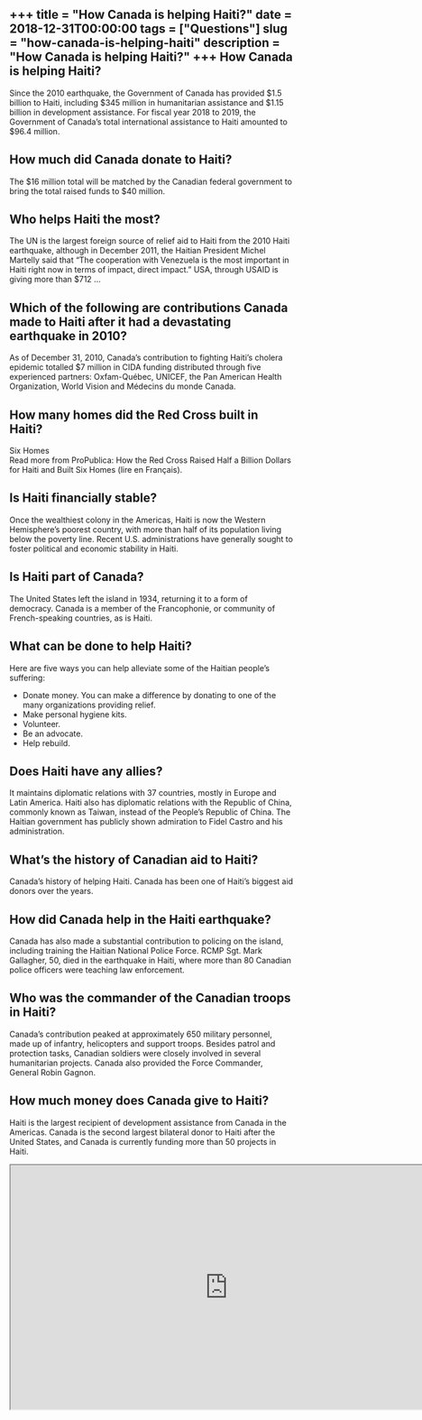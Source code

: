+++
title = "How Canada is helping Haiti?"
date = 2018-12-31T00:00:00
tags = ["Questions"]
slug = "how-canada-is-helping-haiti"
description = "How Canada is helping Haiti?"
+++
How Canada is helping Haiti?
----------------------------

Since the 2010 earthquake, the Government of Canada has provided $1.5 billion to Haiti, including $345 million in humanitarian assistance and $1.15 billion in development assistance. For fiscal year 2018 to 2019, the Government of Canada’s total international assistance to Haiti amounted to $96.4 million.

How much did Canada donate to Haiti?
------------------------------------

The $16 million total will be matched by the Canadian federal government to bring the total raised funds to $40 million.

Who helps Haiti the most?
-------------------------

The UN is the largest foreign source of relief aid to Haiti from the 2010 Haiti earthquake, although in December 2011, the Haitian President Michel Martelly said that “The cooperation with Venezuela is the most important in Haiti right now in terms of impact, direct impact.” USA, through USAID is giving more than $712 …

Which of the following are contributions Canada made to Haiti after it had a devastating earthquake in 2010?
------------------------------------------------------------------------------------------------------------

As of December 31, 2010, Canada’s contribution to fighting Haiti’s cholera epidemic totalled $7 million in CIDA funding distributed through five experienced partners: Oxfam-Québec, UNICEF, the Pan American Health Organization, World Vision and Médecins du monde Canada.

How many homes did the Red Cross built in Haiti?
------------------------------------------------

Six Homes  
Read more from ProPublica: How the Red Cross Raised Half a Billion Dollars for Haiti and Built Six Homes (lire en Français).

Is Haiti financially stable?
----------------------------

Once the wealthiest colony in the Americas, Haiti is now the Western Hemisphere’s poorest country, with more than half of its population living below the poverty line. Recent U.S. administrations have generally sought to foster political and economic stability in Haiti.

Is Haiti part of Canada?
------------------------

The United States left the island in 1934, returning it to a form of democracy. Canada is a member of the Francophonie, or community of French-speaking countries, as is Haiti.

What can be done to help Haiti?
-------------------------------

Here are five ways you can help alleviate some of the Haitian people’s suffering:

- Donate money. You can make a difference by donating to one of the many organizations providing relief.
- Make personal hygiene kits.
- Volunteer.
- Be an advocate.
- Help rebuild.

Does Haiti have any allies?
---------------------------

It maintains diplomatic relations with 37 countries, mostly in Europe and Latin America. Haiti also has diplomatic relations with the Republic of China, commonly known as Taiwan, instead of the People’s Republic of China. The Haitian government has publicly shown admiration to Fidel Castro and his administration.

What’s the history of Canadian aid to Haiti?
--------------------------------------------

Canada’s history of helping Haiti. Canada has been one of Haiti’s biggest aid donors over the years.

How did Canada help in the Haiti earthquake?
--------------------------------------------

Canada has also made a substantial contribution to policing on the island, including training the Haitian National Police Force. RCMP Sgt. Mark Gallagher, 50, died in the earthquake in Haiti, where more than 80 Canadian police officers were teaching law enforcement.

Who was the commander of the Canadian troops in Haiti?
------------------------------------------------------

Canada’s contribution peaked at approximately 650 military personnel, made up of infantry, helicopters and support troops. Besides patrol and protection tasks, Canadian soldiers were closely involved in several humanitarian projects. Canada also provided the Force Commander, General Robin Gagnon.

How much money does Canada give to Haiti?
-----------------------------------------

Haiti is the largest recipient of development assistance from Canada in the Americas. Canada is the second largest bilateral donor to Haiti after the United States, and Canada is currently funding more than 50 projects in Haiti.

<iframe allow="accelerometer; autoplay; clipboard-write; encrypted-media; gyroscope; picture-in-picture" allowfullscreen="" class="__youtube_prefs__  epyt-is-override  no-lazyload" data-no-lazy="1" data-origheight="433" data-origwidth="770" data-skipgform_ajax_framebjll="" height="433" id="_ytid_56635" loading="lazy" src="https://www.youtube.com/embed/MH5JUXzRG_E?enablejsapi=1&autoplay=0&cc_load_policy=0&cc_lang_pref=&iv_load_policy=1&loop=0&modestbranding=0&rel=1&fs=1&playsinline=0&autohide=2&theme=dark&color=red&controls=1&" title="YouTube player" width="770"></iframe>